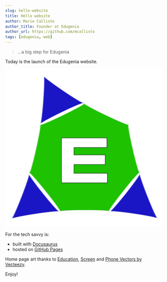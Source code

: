 ```yaml
---
slug: hello-website
title: Hello website
author: Mario Callisto
author_title: Founder at Edugenia
author_url: https://github.com/mcallisto
tags: [edugenia, web]
---
```


> ...a big step for Edugenia

Today is the launch of the Edugenia website.

![img](../static/img/logo2.svg)

For the tech savvy is:
 + built with [Docusaurus](https://v2.docusaurus.io/)
 + hosted on [GitHub Pages](https://pages.github.com/)

Home page art thanks to [Education](https://www.vecteezy.com/free-vector/education), [Screen](https://www.vecteezy.com/free-vector/screen) and [Phone Vectors by Vecteezy](https://www.vecteezy.com/free-vector/phone).

Enjoy!